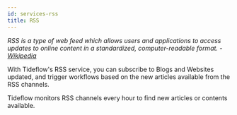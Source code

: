 ```yaml
---
id: services-rss
title: RSS
---
```


_RSS is a type of web feed which allows users and applications to access updates to
online content in a standardized, computer-readable format. - [Wikipedia](https://en.wikipedia.org/wiki/RSS)_

With Tideflow's RSS service, you can subscribe to Blogs and Websites updated,
and trigger workflows based on the new articles available from the RSS channels.

Tideflow monitors RSS channels every hour to find new articles or contents available.

